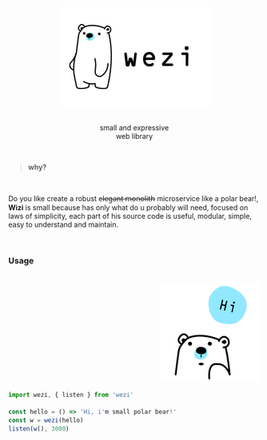 <div align="center">
    <img src="https://github.com/11ume/wezi-assets/blob/main/logo.png?raw=true" width="300" height="auto"/>
</div>


<br>

<p align="center">
    small and expressive 
    <br>
    web library
<p>
    
<br>

> **why?** 

<br>

Do you like create a robust e̶l̶e̶g̶a̶n̶t̶ ̶m̶o̶n̶o̶l̶i̶t̶h̶ microservice like a polar bear!, **Wizi** is small because has only what do u probably will need, focused on laws of simplicity, each part of his source code is useful, modular, simple, easy to understand and maintain. 

<br>


### Usage

<br>

<div align="right">
    <img src="https://github.com/11ume/wezi-assets/blob/main/hi2.png?raw=true" width="200" height="auto"/>
</div>

```ts
import wezi, { listen } from 'wezi'

const hello = () => 'Hi, i'm small polar bear!'
const w = wezi(hello)
listen(w(), 3000)
```

